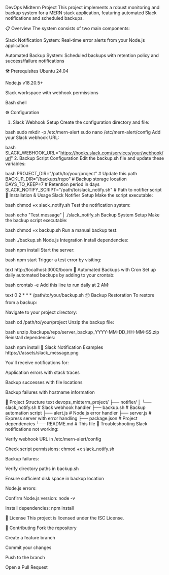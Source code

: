 DevOps Midterm Project
This project implements a robust monitoring and backup system for a MERN stack application, featuring automated Slack notifications and scheduled backups.

📋 Overview
The system consists of two main components:

Slack Notification System: Real-time error alerts from your Node.js application

Automated Backup System: Scheduled backups with retention policy and success/failure notifications

🛠️ Prerequisites
Ubuntu 24.04

Node.js v18.20.5+

Slack workspace with webhook permissions

Bash shell

⚙️ Configuration
1. Slack Webhook Setup
Create the configuration directory and file:

bash
sudo mkdir -p /etc/mern-alert
sudo nano /etc/mern-alert/config
Add your Slack webhook URL:

bash
SLACK_WEBHOOK_URL="https://hooks.slack.com/services/your/webhook/url"
2. Backup Script Configuration
Edit the backup.sh file and update these variables:

bash
PROJECT_DIR="/path/to/your/project"  # Update this path
BACKUP_DIR="/backups/repo"           # Backup storage location
DAYS_TO_KEEP=7                       # Retention period in days
SLACK_NOTIFY_SCRIPT="/path/to/slack_notify.sh"  # Path to notifier script
🚀 Installation & Usage
Slack Notifier Setup
Make the script executable:

bash
chmod +x slack_notify.sh
Test the notification system:

bash
echo "Test message" | ./slack_notify.sh
Backup System Setup
Make the backup script executable:

bash
chmod +x backup.sh
Run a manual backup test:

bash
./backup.sh
Node.js Integration
Install dependencies:

bash
npm install
Start the server:

bash
npm start
Trigger a test error by visiting:

text
http://localhost:3000/boom
🔧 Automated Backups with Cron
Set up daily automated backups by adding to your crontab:

bash
crontab -e
Add this line to run daily at 2 AM:

text
0 2 * * * /path/to/your/backup.sh
📦 Backup Restoration
To restore from a backup:

Navigate to your project directory:

bash
cd /path/to/your/project
Unzip the backup file:

bash
unzip /backups/repo/server_backup_YYYY-MM-DD_HH-MM-SS.zip
Reinstall dependencies:

bash
npm install
📱 Slack Notification Examples
https:///assets/slack_message.png

You'll receive notifications for:

Application errors with stack traces

Backup successes with file locations

Backup failures with hostname information

📁 Project Structure
text
devops_midterm_project/
├── notifier/
│   └── slack_notify.sh          # Slack webhook handler
├── backup.sh                    # Backup automation script
├── alert.js                     # Node.js error handler
├── server.js                    # Express server with error handling
├── package.json                 # Project dependencies
└── README.md                    # This file
🐛 Troubleshooting
Slack notifications not working:

Verify webhook URL in /etc/mern-alert/config

Check script permissions: chmod +x slack_notify.sh

Backup failures:

Verify directory paths in backup.sh

Ensure sufficient disk space in backup location

Node.js errors:

Confirm Node.js version: node -v

Install dependencies: npm install

📄 License
This project is licensed under the ISC License.

🤝 Contributing
Fork the repository

Create a feature branch

Commit your changes

Push to the branch

Open a Pull Request
